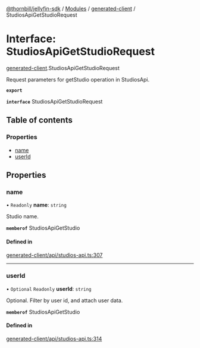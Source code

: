 [@thornbill/jellyfin-sdk](../README.md) / [Modules](../modules.md) / [generated-client](../modules/generated_client.md) / StudiosApiGetStudioRequest

# Interface: StudiosApiGetStudioRequest

[generated-client](../modules/generated_client.md).StudiosApiGetStudioRequest

Request parameters for getStudio operation in StudiosApi.

**`export`**

**`interface`** StudiosApiGetStudioRequest

## Table of contents

### Properties

- [name](generated_client.StudiosApiGetStudioRequest.md#name)
- [userId](generated_client.StudiosApiGetStudioRequest.md#userid)

## Properties

### name

• `Readonly` **name**: `string`

Studio name.

**`memberof`** StudiosApiGetStudio

#### Defined in

[generated-client/api/studios-api.ts:307](https://github.com/thornbill/jellyfin-sdk-typescript/blob/c65c42e/src/generated-client/api/studios-api.ts#L307)

___

### userId

• `Optional` `Readonly` **userId**: `string`

Optional. Filter by user id, and attach user data.

**`memberof`** StudiosApiGetStudio

#### Defined in

[generated-client/api/studios-api.ts:314](https://github.com/thornbill/jellyfin-sdk-typescript/blob/c65c42e/src/generated-client/api/studios-api.ts#L314)

